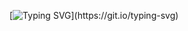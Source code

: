 
[![Typing SVG](https://readme-typing-svg.herokuapp.com?font=Orbitron&size=22&duration=3500&color=FF1493&background=0D1117&lines=FRONT-END+DEVELOPER;ALWAYS+LEARNING.&#128173;)](https://git.io/typing-svg) 




